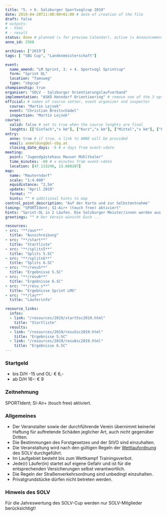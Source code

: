 ```yaml
---
title: "5. + 6. Salzburger Sportvoglcup 2019"
date: 2019-04-28T11:00:00+01:00 # date of creation of the file
draft: false
# outputs:
# - html
# - result
status: done # planned (= for preview Calendar), active (= Announcement...), done (=Results...)
anne_id: 2568

archives: ["2019"]
tags: [ "SBG Cup", "Landesmeisterschaft"]

event:
  name_amend: "LM Sprint, 3. + 4. Sportvogl Sprintcup"
  form: "Sprint OL"
  location: "Tamsweg"
  type: "sbgcup"
championship: true
organiser: "SOLV - Salzburger Orientierungslaufverband"
implementation: "ASKÖ Henndorf Orientieering" # remove one of the 3 options
official: # names of course setter, event organizer and inspector
  course: "Martin Lejsek"
  event: "Christian Breitschädel"
  inspection: "Martin Lejsek"
course:
  valid: false # set to true when the course lenghts are final
  lenghts: [["Einfach","x km"], ["Kurz","x km"], ["Mittel","x km"], ["Lang","x km"]]
entry:
  anne: true # if true, a link to ANNE will be provided
  email: anmeldung@ol-sbg.at
  closing_date_days: -5 # x days from event->date
meeting:
  point: "Jugendgästehaus Mauser Mühlthaler"
  time_minutes: -60 # x minutes from event->date
  location: [47.133246, 13.680107]
map:
  name: "Mauterndorf"
  scale: "1:4.000"
  equidistance: "2,5m"
  update: "April 2019"
  format: ""
  hints: "" # additional hints to map
control_point_description: "Auf der Karte und zur Selbstentnahme"
timing: "SPORTIdent; SI-Air+ (touch free) aktiviert"
hints: "Sprint-OL in 2 Läufen. Die Salzburger Meister/innen werden aus der Summe aus beiden Läufen errechnet! Der zweite Lauf wird gemeinsam mit dem ersten Lauf ausgelost und die Startliste veröffentlicht, kein Jagdstart. Für den Salzburgcup wird jeder Durchgang als eigener Lauf gewertet (daher 5. und 6. Salzburger Sportvoglcup); Wer im 1. Lauf nicht in die Wertung kommt, kann natürlich im 2. Lauf starten und für den Salzburgcup punkten. Startintervall für beide Läufe 2 Minuten."
greetings: "" # Der Verein wünscht Euch ...

resources:
- src: "**/aus**"
  title: "Ausschreibung"
- src: "**/start**"
  title: "Startliste"
- src: "**/splits5**"
  title: "Splits 5.SC"
- src: "**/splits6**"
  title: "Splits 6.SC"
- src: "**/resu5**"
  title: "Ergebnisse 5.SC"
- src: "**/resu6**"
  title: "Ergebnisse 6.SC"
- src: "**/resu_s**"
  title: "Ergebnisse Sprint LMS"
- src: "**/lau**"
  title: "Läuferinfo"

resource_links:
  infos:
  - link: "/resources/2019/start5sc2019.html"
    title: "Startliste"
  results:
  - link: "/resources/2019/resu5sc2019.html"
    title: "Ergebnisse 5.SC"
  - link: "/resources/2019/resu6sc2019.html"
    title: "Ergebnisse 6.SC"
---
```


### Startgeld

- bis D/H -15 und OL: € 6,-
- ab D/H 16-: € 9

### Zeitnehmung

SPORTIdent; SI-Air+ (touch free) aktiviert.

### Allgemeines

- Der Veranstalter sowie der durchführende Verein übernimmt keinerlei Haftung für auftretende Schäden jeglicher Art, auch nicht gegenüber Dritten.
- Die Bestimmungen des Forstgesetzes und der StVO sind einzuhalten.
- Die Veranstaltung wird nach den gültigen Regeln der [Wettlaufordnung](../../wettlaufordnung) des SOLV durchgeführt.
- Im Laufgebiet besteht bis zum Wettkampf Trainingsverbot.
- Jede\(r) Läufer(in) startet auf eigene Gefahr und ist für die entsprechenden Versicherungen selbst verantwortlich.
- Die Regeln der Straßenverkehrsordnung sind unbedingt einzuhalten.
- Privatgrundstücke dürfen nicht betreten werden.

### Hinweis des SOLV

Für die Jahreswertung des SOLV-Cup werden nur SOLV-Mitglieder berücksichtigt!

